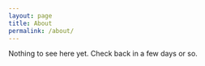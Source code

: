 ```yaml
---
layout: page
title: About
permalink: /about/
---
```


Nothing to see here yet. Check back in a few days or so.
